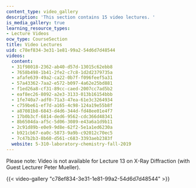 ```yaml
---
content_type: video_gallery
description: 'This section contains 15 video lectures. '
is_media_gallery: true
learning_resource_types:
- Lecture Videos
ocw_type: CourseSection
title: Video Lectures
uid: c78ef834-3e31-1e81-99a2-54d6d7d48544
videos:
  content:
  - 31f98018-2362-ab40-d57d-13015c62ebb8
  - 7658b498-1b41-2fe2-c7c8-1d2d2379735a
  - afafe639-49a2-ca22-0b7f-f096feef5a31
  - 57a43362-7aa2-e572-b097-4a62e25bd881
  - f1ed26a8-cf31-89cc-caed-2007cc7ad5b2
  - eaf8ec26-8092-a2e3-3133-013b16154bbb
  - 1fe740a7-adf0-71a3-47ea-61e3c3264934
  - c759be61-ef7d-a165-4c98-124a19e55b8f
  - a87081b8-6843-d4d6-344d-fd48ee01e4f7
  - 17b0b3cf-6814-ded6-9562-cdc366d48341
  - 8b6504da-af5c-5d06-3089-e43a6a1d9b11
  - 2c91d89b-e0e9-9d8e-62f2-5e1a1ed6230a
  - b921cb67-ea0c-5873-9a9b-c92012c70ec5
  - 7c47b2b3-8b60-d561-c683-3393aeb2383f
  website: 5-310-laboratory-chemistry-fall-2019
---
```


Please note: Video is not available for Lecture 13 on X-Ray Diffraction (with Guest Lecturer Peter Mueller).

{{< video-gallery "c78ef834-3e31-1e81-99a2-54d6d7d48544" >}}

